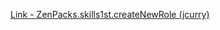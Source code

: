 [Link - ZenPacks.skills1st.createNewRole (jcurry)](https://github.com/jcurry/ZenPacks.skills1st.createNewRole)
